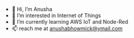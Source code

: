 - 👋 Hi, I’m Anusha
- 👀 I’m interested in Internet of Things
- 🌱 I’m currently learning AWS IoT and Node-Red 
- 📫 reach me at anushabhowmick@ymail.com


<!---
bhowmickanusha/bhowmickanusha is a ✨ special ✨ repository because its `README.md` (this file) appears on your GitHub profile.
You can click the Preview link to take a look at your changes.
--->
